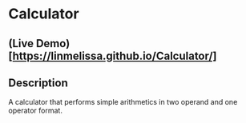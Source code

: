 # Calculator

## (Live Demo)[https://linmelissa.github.io/Calculator/]

## Description
A calculator that performs simple arithmetics in two operand and one operator format.
